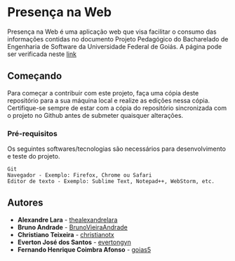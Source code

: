 # Presença na Web

Presença na Web é uma aplicação web que visa facilitar o consumo das informações contidas no documento Projeto Pedagógico do Bacharelado de Engenharia de Software da Universidade Federal de Goiás. 
A página pode ser verificada neste [link](https://brunovieiraandrade.github.io/integracao2017/)

## Começando

Para começar a contribuir com este projeto, faça uma cópia deste repositório para a sua máquina local e realize as edições nessa cópia. Certifique-se sempre de estar com a cópia do repositório sincronizada com o projeto no Github antes de submeter quaisquer alterações.

### Pré-requisitos

Os seguintes softwares/tecnologias são necessários para desenvolvimento e teste do projeto.

```
Git
Navegador - Exemplo: Firefox, Chrome ou Safari
Editor de texto - Exemplo: Sublime Text, Notepad++, WebStorm, etc.
```

## Autores

* **Alexandre Lara** - [thealexandrelara](https://github.com/thealexandrelara)
* **Bruno Andrade** - [BrunoVieiraAndrade](https://github.com/BrunoVieiraAndrade)
* **Christiano Teixeira** - [christianotx](https://github.com/christianotx)
* **Everton José dos Santos** - [evertongyn](https://github.com/evertongyn)
* **Fernando Henrique Coimbra Afonso** - [goias5](https://github.com/goias5)
